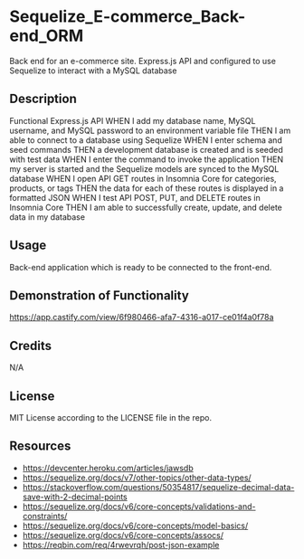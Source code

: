 # Sequelize_E-commerce_Back-end_ORM

Back end for an e-commerce site. Express.js API and configured to use Sequelize to interact with a MySQL database

## Description

Functional Express.js API
WHEN I add my database name, MySQL username, and MySQL password to an environment variable file
THEN I am able to connect to a database using Sequelize
WHEN I enter schema and seed commands
THEN a development database is created and is seeded with test data
WHEN I enter the command to invoke the application
THEN my server is started and the Sequelize models are synced to the MySQL database
WHEN I open API GET routes in Insomnia Core for categories, products, or tags
THEN the data for each of these routes is displayed in a formatted JSON
WHEN I test API POST, PUT, and DELETE routes in Insomnia Core
THEN I am able to successfully create, update, and delete data in my database

## Usage

Back-end application which is ready to be connected to the front-end. 

## Demonstration of Functionality

https://app.castify.com/view/6f980466-afa7-4316-a017-ce01f4a0f78a

## Credits

N/A

## License

MIT License according to the LICENSE file in the repo.

## Resources
- https://devcenter.heroku.com/articles/jawsdb
- https://sequelize.org/docs/v7/other-topics/other-data-types/
- https://stackoverflow.com/questions/50354817/sequelize-decimal-data-save-with-2-decimal-points
- https://sequelize.org/docs/v6/core-concepts/validations-and-constraints/
- https://sequelize.org/docs/v6/core-concepts/model-basics/
- https://sequelize.org/docs/v6/core-concepts/assocs/
- https://reqbin.com/req/4rwevrqh/post-json-example